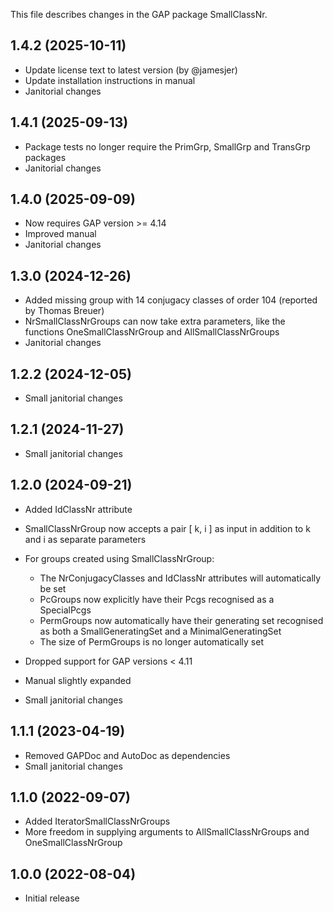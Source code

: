 This file describes changes in the GAP package SmallClassNr.


1.4.2 (2025-10-11)
------------------

- Update license text to latest version (by @jamesjer)
- Update installation instructions in manual
- Janitorial changes



1.4.1 (2025-09-13)
------------------

- Package tests no longer require the PrimGrp, SmallGrp and TransGrp packages
- Janitorial changes



1.4.0 (2025-09-09)
------------------

- Now requires GAP version >= 4.14
- Improved manual
- Janitorial changes



1.3.0 (2024-12-26)
------------------

- Added missing group with 14 conjugacy classes of order 104 (reported by
  Thomas Breuer)
- NrSmallClassNrGroups can now take extra parameters, like the functions
  OneSmallClassNrGroup and AllSmallClassNrGroups
- Janitorial changes



1.2.2 (2024-12-05)
------------------

- Small janitorial changes



1.2.1 (2024-11-27)
------------------

- Small janitorial changes



1.2.0 (2024-09-21)
------------------

- Added IdClassNr attribute
- SmallClassNrGroup now accepts a pair [ k, i ] as input in addition to k and i
  as separate parameters

- For groups created using SmallClassNrGroup:
  * The NrConjugacyClasses and IdClassNr attributes will automatically be set
  * PcGroups now explicitly have their Pcgs recognised as a SpecialPcgs
  * PermGroups now automatically have their generating set recognised as both a
    SmallGeneratingSet and a MinimalGeneratingSet
  * The size of PermGroups is no longer automatically set

- Dropped support for GAP versions < 4.11
- Manual slightly expanded
- Small janitorial changes



1.1.1 (2023-04-19)
------------------

- Removed GAPDoc and AutoDoc as dependencies
- Small janitorial changes



1.1.0 (2022-09-07)
------------------

- Added IteratorSmallClassNrGroups
- More freedom in supplying arguments to AllSmallClassNrGroups and
  OneSmallClassNrGroup



1.0.0 (2022-08-04)
------------------

- Initial release
